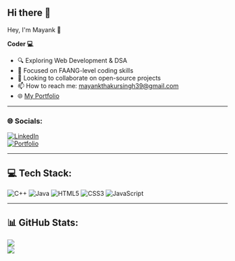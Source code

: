 ## Hi there 👋


Hey, I'm Mayank  👋  

**Coder 💻**

- 🔍 Exploring Web Development & DSA
- 🎯 Focused on FAANG-level coding skills
- 🤝 Looking to collaborate on open-source projects
- 📫 How to reach me: mayankthakursingh39@gmail.com
- 🌐 [My Portfolio](https://your-portfolio-link.com)

---



### 🌐 Socials:
[![LinkedIn](https://img.shields.io/badge/LinkedIn-blue?style=for-the-badge&logo=linkedin)](https://www.linkedin.com/in/mayank-9a355b263/)  
[![Portfolio](https://img.shields.io/badge/Portfolio-black?style=for-the-badge)](https://your-portfolio-link.com)  

---

## 💻 Tech Stack:
![C++](https://img.shields.io/badge/C++-00599C?style=for-the-badge&logo=c%2B%2B&logoColor=white)
![Java](https://img.shields.io/badge/Java-%23ED8B00?style=for-the-badge&logo=openjdk&logoColor=white)
![HTML5](https://img.shields.io/badge/HTML5-%23E34F26?style=for-the-badge&logo=html5&logoColor=white)
![CSS3](https://img.shields.io/badge/CSS3-%231572B6?style=for-the-badge&logo=css3&logoColor=white)
![JavaScript](https://img.shields.io/badge/JavaScript-%23F7DF1E?style=for-the-badge&logo=javascript&logoColor=black)

---

## 📊 GitHub Stats:
![](https://github-readme-stats.vercel.app/api?username=MayankThakur&show_icons=true&theme=radical)  
![](https://github-readme-streak-stats.herokuapp.com/?user=MayankThakur&theme=radical)

